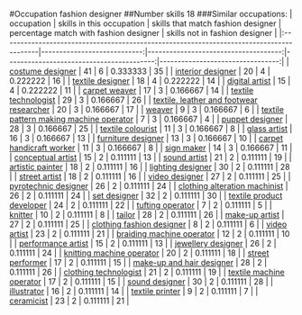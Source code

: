 #Occupation fashion designer
##Number skills 18
###Similar occupations:
| occupation                                                                              |   skills in this occupation |   skills that match fashion designer |   percentage match with fashion designer |   skills not in fashion designer |
|:----------------------------------------------------------------------------------------|----------------------------:|-------------------------------------:|-----------------------------------------:|---------------------------------:|
| [costume designer](costume_designer.md)                                                 |                          41 |                                    6 |                                 0.333333 |                               35 |
| [interior designer](interior_designer.md)                                               |                          20 |                                    4 |                                 0.222222 |                               16 |
| [textile designer](textile_designer.md)                                                 |                          18 |                                    4 |                                 0.222222 |                               14 |
| [digital artist](digital_artist.md)                                                     |                          15 |                                    4 |                                 0.222222 |                               11 |
| [carpet weaver](carpet_weaver.md)                                                       |                          17 |                                    3 |                                 0.166667 |                               14 |
| [textile technologist](textile_technologist.md)                                         |                          29 |                                    3 |                                 0.166667 |                               26 |
| [textile, leather and footwear researcher](textile,_leather_and_footwear_researcher.md) |                          20 |                                    3 |                                 0.166667 |                               17 |
| [weaver](weaver.md)                                                                     |                           9 |                                    3 |                                 0.166667 |                                6 |
| [textile pattern making machine operator](textile_pattern_making_machine_operator.md)   |                           7 |                                    3 |                                 0.166667 |                                4 |
| [puppet designer](puppet_designer.md)                                                   |                          28 |                                    3 |                                 0.166667 |                               25 |
| [textile colourist](textile_colourist.md)                                               |                          11 |                                    3 |                                 0.166667 |                                8 |
| [glass artist](glass_artist.md)                                                         |                          16 |                                    3 |                                 0.166667 |                               13 |
| [furniture designer](furniture_designer.md)                                             |                          13 |                                    3 |                                 0.166667 |                               10 |
| [carpet handicraft worker](carpet_handicraft_worker.md)                                 |                          11 |                                    3 |                                 0.166667 |                                8 |
| [sign maker](sign_maker.md)                                                             |                          14 |                                    3 |                                 0.166667 |                               11 |
| [conceptual artist](conceptual_artist.md)                                               |                          15 |                                    2 |                                 0.111111 |                               13 |
| [sound artist](sound_artist.md)                                                         |                          21 |                                    2 |                                 0.111111 |                               19 |
| [artistic painter](artistic_painter.md)                                                 |                          18 |                                    2 |                                 0.111111 |                               16 |
| [lighting designer](lighting_designer.md)                                               |                          30 |                                    2 |                                 0.111111 |                               28 |
| [street artist](street_artist.md)                                                       |                          18 |                                    2 |                                 0.111111 |                               16 |
| [video designer](video_designer.md)                                                     |                          27 |                                    2 |                                 0.111111 |                               25 |
| [pyrotechnic designer](pyrotechnic_designer.md)                                         |                          26 |                                    2 |                                 0.111111 |                               24 |
| [clothing alteration machinist](clothing_alteration_machinist.md)                       |                          26 |                                    2 |                                 0.111111 |                               24 |
| [set designer](set_designer.md)                                                         |                          32 |                                    2 |                                 0.111111 |                               30 |
| [textile product developer](textile_product_developer.md)                               |                          24 |                                    2 |                                 0.111111 |                               22 |
| [tufting operator](tufting_operator.md)                                                 |                           7 |                                    2 |                                 0.111111 |                                5 |
| [knitter](knitter.md)                                                                   |                          10 |                                    2 |                                 0.111111 |                                8 |
| [tailor](tailor.md)                                                                     |                          28 |                                    2 |                                 0.111111 |                               26 |
| [make-up artist](make-up_artist.md)                                                     |                          27 |                                    2 |                                 0.111111 |                               25 |
| [clothing fashion designer](clothing_fashion_designer.md)                               |                           8 |                                    2 |                                 0.111111 |                                6 |
| [video artist](video_artist.md)                                                         |                          23 |                                    2 |                                 0.111111 |                               21 |
| [braiding machine operator](braiding_machine_operator.md)                               |                          12 |                                    2 |                                 0.111111 |                               10 |
| [performance artist](performance_artist.md)                                             |                          15 |                                    2 |                                 0.111111 |                               13 |
| [jewellery designer](jewellery_designer.md)                                             |                          26 |                                    2 |                                 0.111111 |                               24 |
| [knitting machine operator](knitting_machine_operator.md)                               |                          20 |                                    2 |                                 0.111111 |                               18 |
| [street performer](street_performer.md)                                                 |                          17 |                                    2 |                                 0.111111 |                               15 |
| [make-up and hair designer](make-up_and_hair_designer.md)                               |                          28 |                                    2 |                                 0.111111 |                               26 |
| [clothing technologist](clothing_technologist.md)                                       |                          21 |                                    2 |                                 0.111111 |                               19 |
| [textile machine operator](textile_machine_operator.md)                                 |                          17 |                                    2 |                                 0.111111 |                               15 |
| [sound designer](sound_designer.md)                                                     |                          30 |                                    2 |                                 0.111111 |                               28 |
| [illustrator](illustrator.md)                                                           |                          16 |                                    2 |                                 0.111111 |                               14 |
| [textile printer](textile_printer.md)                                                   |                           9 |                                    2 |                                 0.111111 |                                7 |
| [ceramicist](ceramicist.md)                                                             |                          23 |                                    2 |                                 0.111111 |                               21 |
